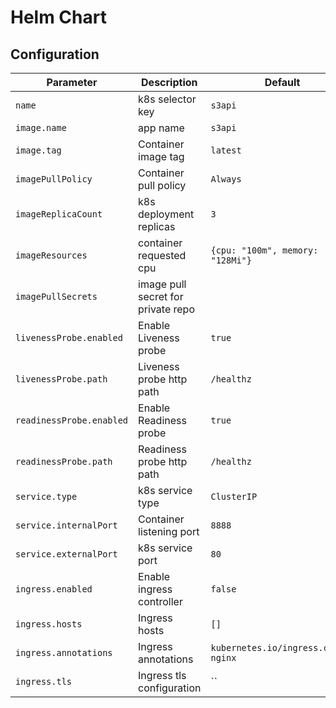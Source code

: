 # Helm Chart

## Configuration

|       Parameter           |           Description               |                         Default                          |
|---------------------------|-------------------------------------|----------------------------------------------------------|
| `name`                    | k8s selector key                    | `s3api`                                                  |
| `image.name`              | app name                            | `s3api`                                                  |
| `image.tag`               | Container image tag                 | `latest`                                                 |
| `imagePullPolicy`         | Container pull policy               | `Always`                                                 |
| `imageReplicaCount`       | k8s deployment replicas             | `3`                                                      |
| `imageResources`          | container requested cpu             | `{cpu: "100m", memory: "128Mi"}`                         |
| `imagePullSecrets`        | image pull secret for private repo  |                                                          |
| `livenessProbe.enabled`   | Enable Liveness probe               | `true`                                                   |
| `livenessProbe.path`      | Liveness probe http path            | `/healthz`                                               |
| `readinessProbe.enabled`  | Enable Readiness probe              | `true`                                                   |
| `readinessProbe.path`     | Readiness probe http path           | `/healthz`                                               |
| `service.type`            | k8s service type                    | `ClusterIP`                                              |
| `service.internalPort`    | Container listening port            | `8888`                                                   |
| `service.externalPort`    | k8s service port                    | `80`                                                     |
| `ingress.enabled`         | Enable ingress controller           | `false`                                                  |
| `ingress.hosts`           | Ingress hosts                       | `[]`                                                     |
| `ingress.annotations`     | Ingress annotations                 | `kubernetes.io/ingress.class: nginx`                     |
| `ingress.tls`             | Ingress tls configuration           | ``                                                       |